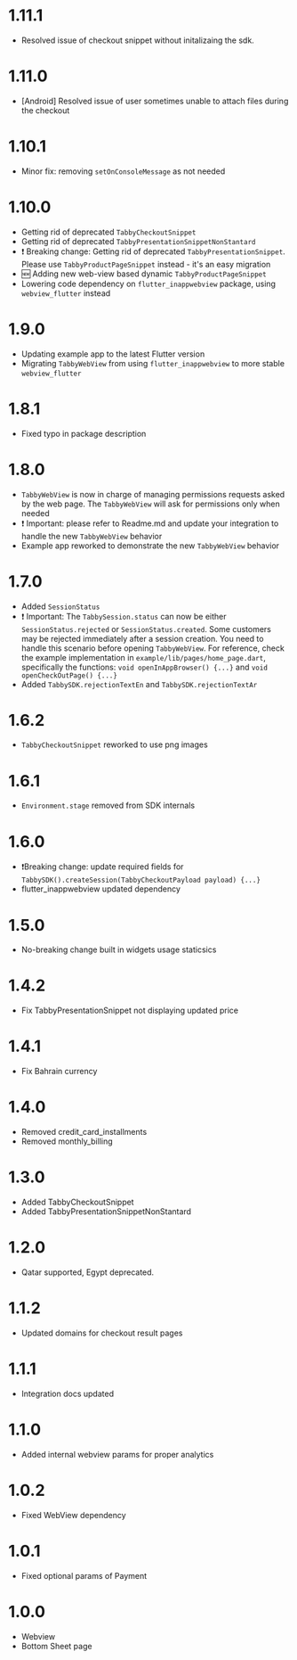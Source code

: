 # 1.11.1

- Resolved issue of checkout snippet without initalizaing the sdk.

# 1.11.0

- [Android] Resolved issue of user sometimes unable to attach files during the checkout

# 1.10.1

- Minor fix: removing `setOnConsoleMessage` as not needed

# 1.10.0

- Getting rid of deprecated `TabbyCheckoutSnippet`
- Getting rid of deprecated `TabbyPresentationSnippetNonStantard`
- ❗️ Breaking change: Getting rid of deprecated `TabbyPresentationSnippet`. Please use `TabbyProductPageSnippet` instead - it's an easy migration
- 🆕 Adding new web-view based dynamic `TabbyProductPageSnippet`
- Lowering code dependency on `flutter_inappwebview` package, using `webview_flutter` instead

# 1.9.0

- Updating example app to the latest Flutter version
- Migrating `TabbyWebView` from using `flutter_inappwebview` to more stable `webview_flutter`

# 1.8.1

- Fixed typo in package description

# 1.8.0

- `TabbyWebView` is now in charge of managing permissions requests asked by the web page. The `TabbyWebView` will ask for permissions only when needed
- ❗ Important: please refer to Readme.md and update your integration to handle the new `TabbyWebView` behavior
- Example app reworked to demonstrate the new `TabbyWebView` behavior

# 1.7.0

- Added `SessionStatus`
- ❗ Important: The `TabbySession.status` can now be either `SessionStatus.rejected` or `SessionStatus.created`. Some customers may be rejected immediately after a session creation. You need to handle this scenario before opening `TabbyWebView`.
  For reference, check the example implementation in `example/lib/pages/home_page.dart`, specifically the functions: `void openInAppBrowser() {...}` and `void openCheckOutPage() {...}`
- Added `TabbySDK.rejectionTextEn` and `TabbySDK.rejectionTextAr`

# 1.6.2

- `TabbyCheckoutSnippet` reworked to use png images

# 1.6.1

- `Environment.stage` removed from SDK internals

# 1.6.0

- ❗️Breaking change: update required fields for `TabbySDK().createSession(TabbyCheckoutPayload payload) {...}`
- flutter_inappwebview updated dependency

# 1.5.0

- No-breaking change built in widgets usage staticsics

# 1.4.2

- Fix TabbyPresentationSnippet not displaying updated price

# 1.4.1

- Fix Bahrain currency

# 1.4.0

- Removed credit_card_installments
- Removed monthly_billing

# 1.3.0

- Added TabbyCheckoutSnippet
- Added TabbyPresentationSnippetNonStantard

# 1.2.0

- Qatar supported, Egypt deprecated.

# 1.1.2

- Updated domains for checkout result pages

# 1.1.1

- Integration docs updated

# 1.1.0

- Added internal webview params for proper analytics

# 1.0.2

- Fixed WebView dependency

# 1.0.1

- Fixed optional params of Payment

# 1.0.0

- Webview
- Bottom Sheet page
